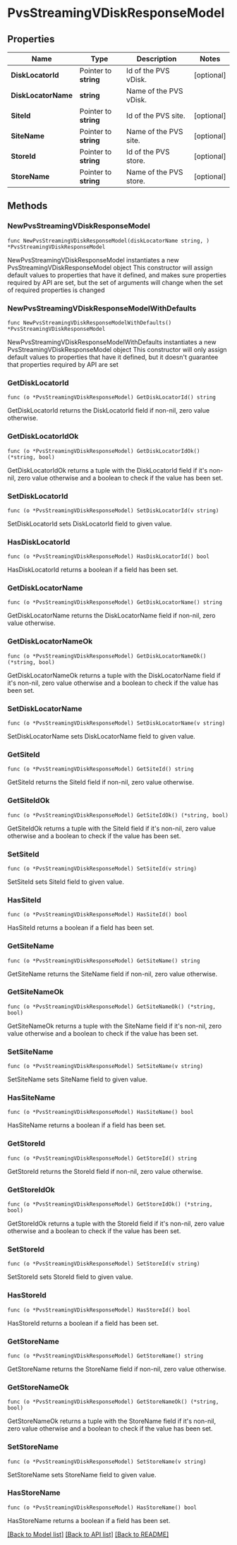 # PvsStreamingVDiskResponseModel

## Properties

Name | Type | Description | Notes
------------ | ------------- | ------------- | -------------
**DiskLocatorId** | Pointer to **string** | Id of the PVS vDisk. | [optional] 
**DiskLocatorName** | **string** | Name of the PVS vDisk. | 
**SiteId** | Pointer to **string** | Id of the PVS site. | [optional] 
**SiteName** | Pointer to **string** | Name of the PVS site. | [optional] 
**StoreId** | Pointer to **string** | Id of the PVS store. | [optional] 
**StoreName** | Pointer to **string** | Name of the PVS store. | [optional] 

## Methods

### NewPvsStreamingVDiskResponseModel

`func NewPvsStreamingVDiskResponseModel(diskLocatorName string, ) *PvsStreamingVDiskResponseModel`

NewPvsStreamingVDiskResponseModel instantiates a new PvsStreamingVDiskResponseModel object
This constructor will assign default values to properties that have it defined,
and makes sure properties required by API are set, but the set of arguments
will change when the set of required properties is changed

### NewPvsStreamingVDiskResponseModelWithDefaults

`func NewPvsStreamingVDiskResponseModelWithDefaults() *PvsStreamingVDiskResponseModel`

NewPvsStreamingVDiskResponseModelWithDefaults instantiates a new PvsStreamingVDiskResponseModel object
This constructor will only assign default values to properties that have it defined,
but it doesn't guarantee that properties required by API are set

### GetDiskLocatorId

`func (o *PvsStreamingVDiskResponseModel) GetDiskLocatorId() string`

GetDiskLocatorId returns the DiskLocatorId field if non-nil, zero value otherwise.

### GetDiskLocatorIdOk

`func (o *PvsStreamingVDiskResponseModel) GetDiskLocatorIdOk() (*string, bool)`

GetDiskLocatorIdOk returns a tuple with the DiskLocatorId field if it's non-nil, zero value otherwise
and a boolean to check if the value has been set.

### SetDiskLocatorId

`func (o *PvsStreamingVDiskResponseModel) SetDiskLocatorId(v string)`

SetDiskLocatorId sets DiskLocatorId field to given value.

### HasDiskLocatorId

`func (o *PvsStreamingVDiskResponseModel) HasDiskLocatorId() bool`

HasDiskLocatorId returns a boolean if a field has been set.

### GetDiskLocatorName

`func (o *PvsStreamingVDiskResponseModel) GetDiskLocatorName() string`

GetDiskLocatorName returns the DiskLocatorName field if non-nil, zero value otherwise.

### GetDiskLocatorNameOk

`func (o *PvsStreamingVDiskResponseModel) GetDiskLocatorNameOk() (*string, bool)`

GetDiskLocatorNameOk returns a tuple with the DiskLocatorName field if it's non-nil, zero value otherwise
and a boolean to check if the value has been set.

### SetDiskLocatorName

`func (o *PvsStreamingVDiskResponseModel) SetDiskLocatorName(v string)`

SetDiskLocatorName sets DiskLocatorName field to given value.


### GetSiteId

`func (o *PvsStreamingVDiskResponseModel) GetSiteId() string`

GetSiteId returns the SiteId field if non-nil, zero value otherwise.

### GetSiteIdOk

`func (o *PvsStreamingVDiskResponseModel) GetSiteIdOk() (*string, bool)`

GetSiteIdOk returns a tuple with the SiteId field if it's non-nil, zero value otherwise
and a boolean to check if the value has been set.

### SetSiteId

`func (o *PvsStreamingVDiskResponseModel) SetSiteId(v string)`

SetSiteId sets SiteId field to given value.

### HasSiteId

`func (o *PvsStreamingVDiskResponseModel) HasSiteId() bool`

HasSiteId returns a boolean if a field has been set.

### GetSiteName

`func (o *PvsStreamingVDiskResponseModel) GetSiteName() string`

GetSiteName returns the SiteName field if non-nil, zero value otherwise.

### GetSiteNameOk

`func (o *PvsStreamingVDiskResponseModel) GetSiteNameOk() (*string, bool)`

GetSiteNameOk returns a tuple with the SiteName field if it's non-nil, zero value otherwise
and a boolean to check if the value has been set.

### SetSiteName

`func (o *PvsStreamingVDiskResponseModel) SetSiteName(v string)`

SetSiteName sets SiteName field to given value.

### HasSiteName

`func (o *PvsStreamingVDiskResponseModel) HasSiteName() bool`

HasSiteName returns a boolean if a field has been set.

### GetStoreId

`func (o *PvsStreamingVDiskResponseModel) GetStoreId() string`

GetStoreId returns the StoreId field if non-nil, zero value otherwise.

### GetStoreIdOk

`func (o *PvsStreamingVDiskResponseModel) GetStoreIdOk() (*string, bool)`

GetStoreIdOk returns a tuple with the StoreId field if it's non-nil, zero value otherwise
and a boolean to check if the value has been set.

### SetStoreId

`func (o *PvsStreamingVDiskResponseModel) SetStoreId(v string)`

SetStoreId sets StoreId field to given value.

### HasStoreId

`func (o *PvsStreamingVDiskResponseModel) HasStoreId() bool`

HasStoreId returns a boolean if a field has been set.

### GetStoreName

`func (o *PvsStreamingVDiskResponseModel) GetStoreName() string`

GetStoreName returns the StoreName field if non-nil, zero value otherwise.

### GetStoreNameOk

`func (o *PvsStreamingVDiskResponseModel) GetStoreNameOk() (*string, bool)`

GetStoreNameOk returns a tuple with the StoreName field if it's non-nil, zero value otherwise
and a boolean to check if the value has been set.

### SetStoreName

`func (o *PvsStreamingVDiskResponseModel) SetStoreName(v string)`

SetStoreName sets StoreName field to given value.

### HasStoreName

`func (o *PvsStreamingVDiskResponseModel) HasStoreName() bool`

HasStoreName returns a boolean if a field has been set.


[[Back to Model list]](../README.md#documentation-for-models) [[Back to API list]](../README.md#documentation-for-api-endpoints) [[Back to README]](../README.md)


